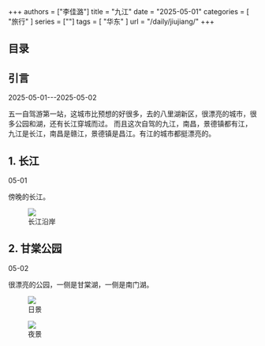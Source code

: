 +++
authors = ["李佳潞"]
title = "九江"
date = "2025-05-01"
categories = [
    "旅行"
]
series = [""]
tags = [
    "华东"
]
url = "/daily/jiujiang/"
+++
<!DOCTYPE html>
<html lang="zh-CN">
<head>
    <meta charset="UTF-8">
    <meta name="viewport" content="width=device-width, initial-scale=1.0">
    <link rel="stylesheet" href="/assets/css/styles.css"> 
    <script src="/assets/js/toc.js"></script>    
</head>
<body>
    <article>
        <nav>
            <h2>目录</h2>
            <ul id="toc">
                <!-- 目录项会在这里动态生成 -->
            </ul>
        </nav>
        <section>
            <h2>引言</h2>
            <p>2025-05-01---2025-05-02</p>
            <p>         五一自驾游第一站，这城市比预想的好很多，去的八里湖新区，很漂亮的城市，很多公园和湖，还有长江穿城而过。
            而且这次自驾的九江，南昌，景德镇都有江，九江是长江，南昌是赣江，景德镇是昌江。有江的城市都挺漂亮的。</p>
        </section>
        <section>
            <h2>1. 长江</h2>
            <p>05-01<i class="fas fa-sun"></i></p>
            <p>         傍晚的长江。</p>
            <div class="container">
                <div class="image">
                    <figure>
                        <a data-fancybox="gallery" href="https://cdn.heirenlop.com/daily-record/jiujiang1.png">
    <img src="https://cdn.heirenlop.com/daily-record/jiujiang1.png" loading="lazy">
</a>
                        <figcaption>长江沿岸</figcaption>
                    </figure>
                </div>
            </div>
        </section>
        <section>
            <h2>2. 甘棠公园</h2>
            <p>05-02 <i class="fas fa-sun"></i></p>
            <p>         很漂亮的公园，一侧是甘棠湖，一侧是南门湖。</p>
            <div class="container">
                <div class="image">
                    <figure>
                        <a data-fancybox="gallery" href="https://cdn.heirenlop.com/daily-record/jiujiang3.png">
    <img src="https://cdn.heirenlop.com/daily-record/jiujiang3.png" loading="lazy">
</a>
                        <figcaption>日景</figcaption>
                    </figure>
                </div>
            </div>
            <div class="container">
                <div class="image">
                    <figure>
                        <a data-fancybox="gallery" href="https://cdn.heirenlop.com/daily-record/jiujiang2.png">
    <img src="https://cdn.heirenlop.com/daily-record/jiujiang2.png" loading="lazy">
</a>
                        <figcaption>夜景</figcaption>
                    </figure>
                </div>
            </div>
        </section>
    </article>
</body>
</html>